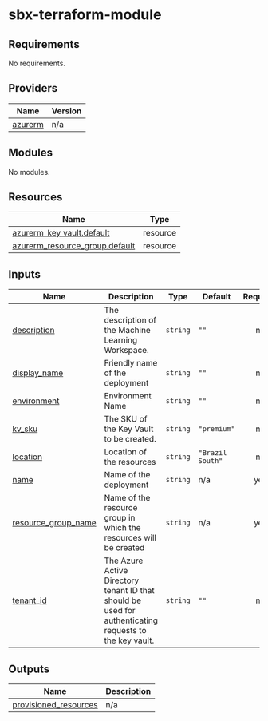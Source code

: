 # sbx-terraform-module
<!-- BEGIN_TF_DOCS -->
## Requirements

No requirements.

## Providers

| Name | Version |
|------|---------|
| <a name="provider_azurerm"></a> [azurerm](#provider\_azurerm) | n/a |

## Modules

No modules.

## Resources

| Name | Type |
|------|------|
| [azurerm_key_vault.default](https://registry.terraform.io/providers/hashicorp/azurerm/latest/docs/resources/key_vault) | resource |
| [azurerm_resource_group.default](https://registry.terraform.io/providers/hashicorp/azurerm/latest/docs/resources/resource_group) | resource |

## Inputs

| Name | Description | Type | Default | Required |
|------|-------------|------|---------|:--------:|
| <a name="input_description"></a> [description](#input\_description) | The description of the Machine Learning Workspace. | `string` | `""` | no |
| <a name="input_display_name"></a> [display\_name](#input\_display\_name) | Friendly name of the deployment | `string` | `""` | no |
| <a name="input_environment"></a> [environment](#input\_environment) | Environment Name | `string` | `""` | no |
| <a name="input_kv_sku"></a> [kv\_sku](#input\_kv\_sku) | The SKU of the Key Vault to be created. | `string` | `"premium"` | no |
| <a name="input_location"></a> [location](#input\_location) | Location of the resources | `string` | `"Brazil South"` | no |
| <a name="input_name"></a> [name](#input\_name) | Name of the deployment | `string` | n/a | yes |
| <a name="input_resource_group_name"></a> [resource\_group\_name](#input\_resource\_group\_name) | Name of the resource group in which the resources will be created | `string` | n/a | yes |
| <a name="input_tenant_id"></a> [tenant\_id](#input\_tenant\_id) | The Azure Active Directory tenant ID that should be used for authenticating requests to the key vault. | `string` | `""` | no |

## Outputs

| Name | Description |
|------|-------------|
| <a name="output_provisioned_resources"></a> [provisioned\_resources](#output\_provisioned\_resources) | n/a |
<!-- END_TF_DOCS -->